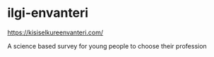 # ilgi-envanteri

https://kisiselkureenvanteri.com/

A science based survey for young people to choose their profession

